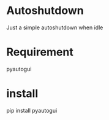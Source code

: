 # Autoshutdown
Just a simple autoshutdown when idle

# Requirement
pyautogui

# install 
pip install pyautogui

